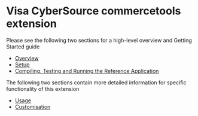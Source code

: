 # Visa CyberSource commercetools extension

Please see the following two sections for a high-level overview and Getting Started guide

- [Overview](docs/Overview.md)
- [Setup](docs/Setup.md)
- [Compiling, Testing and Running the Reference Application](docs/Compile-Test-Run-Reference.md)

The following two sections contain more detailed information for specific functionality of this extension

- [Usage](docs/Usage.md)
- [Customisation](docs/Customisation.md)
